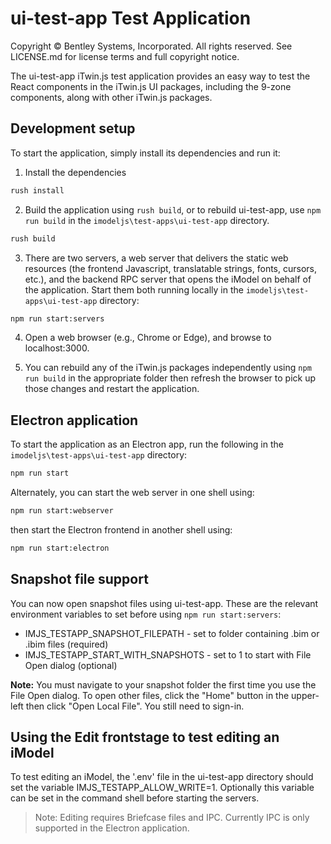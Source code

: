 ﻿# ui-test-app Test Application

Copyright © Bentley Systems, Incorporated. All rights reserved. See LICENSE.md for license terms and full copyright notice.

The ui-test-app iTwin.js test application provides an easy way to test the React components in the iTwin.js UI packages, including the 9-zone components, along with other iTwin.js packages.

## Development setup

To start the application, simply install its dependencies and run it:

1. Install the dependencies

  ```sh
  rush install
  ```

2. Build the application using `rush build`, or to rebuild ui-test-app, use `npm run build` in the `imodeljs\test-apps\ui-test-app` directory.

  ```sh
  rush build
  ```

3. There are two servers, a web server that delivers the static web resources (the frontend Javascript, translatable strings, fonts, cursors, etc.), and the backend RPC server that opens the iModel on behalf of the application. Start them both running locally in the `imodeljs\test-apps\ui-test-app` directory:

  ```sh
  npm run start:servers
  ```

4. Open a web browser (e.g., Chrome or Edge), and browse to localhost:3000.

5. You can rebuild any of the iTwin.js packages independently using `npm run build` in the appropriate folder then refresh the browser to pick up those changes and restart the application.

## Electron application

To start the application as an Electron app, run the following in the `imodeljs\test-apps\ui-test-app` directory:

  ```sh
  npm run start
  ```

Alternately, you can start the web server in one shell using:

  ```sh
  npm run start:webserver
  ```

then start the Electron frontend in another shell using:

  ```sh
  npm run start:electron
  ```

## Snapshot file support

You can now open snapshot files using ui-test-app. These are the relevant environment variables to set before using `npm run start:servers`:

* IMJS_TESTAPP_SNAPSHOT_FILEPATH - set to folder containing .bim or .ibim files (required)
* IMJS_TESTAPP_START_WITH_SNAPSHOTS - set to 1 to start with File Open dialog (optional)

__Note:__ You must navigate to your snapshot folder the first time you use the File Open dialog. To open other files, click the "Home" button in the upper-left then click "Open Local File". You still need to sign-in.

## Using the Edit frontstage to test editing an iModel

To test editing an iModel, the '.env' file in the ui-test-app directory should set the variable IMJS_TESTAPP_ALLOW_WRITE=1. Optionally this variable can be set in the command shell before starting the servers.

> Note: Editing requires Briefcase files and IPC. Currently IPC is only supported in the Electron application.

